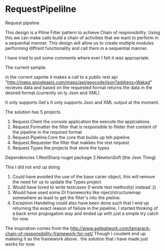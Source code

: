 # RequestPipelilne

Request pipeline

This design is a Piline Filter pattern to achieve Chain of responsibility.
Using this we can make calls build a chain of activities that we want to perform in a sequential manner.
This design will allow us to create multiple modules performing diffrent functionality and call them in a sequential manner.

I have tried to put some comments where ever I felt it was appropriate.

The current sample:

in the current sapmle it makes a call to a public rest api
"http://maps.googleapis.com/maps/api/geocode/json?address=Wakad"
recieves data and based on the requested format returns the 
data in the desired format.(currently on ly Json and XML)

It only supports Get's
It only supports Json and XML output at the moment.

The solution has  5 projects 
1. Request.Client
	 the console application the execute the applciations
2. Request.Formatter
	the filter that is responsible to fileter thet content of the pipeline in the required format
3. Request.Pipeline.Core
	the core that builds up teh pipeline
4. Request.Requester
	the filter that makkes the rest request
5. Request.Types
	the projects that store the types 

Dependencies
1.RestSharp nuget package
2.NewtonSoft (the Json Thing)


This I did not end up doing

1. Could have avoided the use of the base carier object, this will remove the need for us to update the Types project
2. Would have loved to write testcases (I wrote test method(s) instead :))
3. Would have used some DI frameworks like niject/structuremap somewhere as least to get the filter's into the pieline.
4. Exception Handeling could also have been done such that I end up returning the exact reason of failure in the pipeline,
   I started thinking of a back error propogation way and ended up with just a simple try catch for now.


The inspiration comes from the http://www.agileatwork.com/tamarack-chain-of-responsibility-framework-for-net/
Though I coudent end up makeing it as the framework above .
the solution that i have made just works for now.
